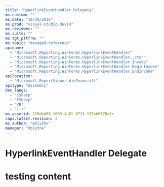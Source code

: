 ```yaml
---
title: "HyperlinkEventHandler Delegate"
ms.custom: ""
ms.date: "10/19/2016"
ms.prod: "visual-studio-dev14"
ms.reviewer: ""
ms.suite: ""
ms.tgt_pltfrm: ""
ms.topic: "managed-reference"
apiname: 
  - "Microsoft.Reporting.WinForms.HyperlinkEventHandler"
  - "Microsoft.Reporting.WinForms.HyperlinkEventHandler..ctor"
  - "Microsoft.Reporting.WinForms.HyperlinkEventHandler.Invoke"
  - "Microsoft.Reporting.WinForms.HyperlinkEventHandler.BeginInvoke"
  - "Microsoft.Reporting.WinForms.HyperlinkEventHandler.EndInvoke"
apilocation: 
  - "Microsoft.ReportViewer.WinForms.dll"
apitype: "Assembly"
dev_langs: 
  - "CSharp"
  - "FSharp"
  - "VB"
  - "C++"
ms.assetid: 235dbd08-1069-4a81-8713-137eb0678dfe
caps.latest.revision: 2
ms.author: "mblythe"
manager: "mblythe"
---
```

# HyperlinkEventHandler Delegate
# testing content